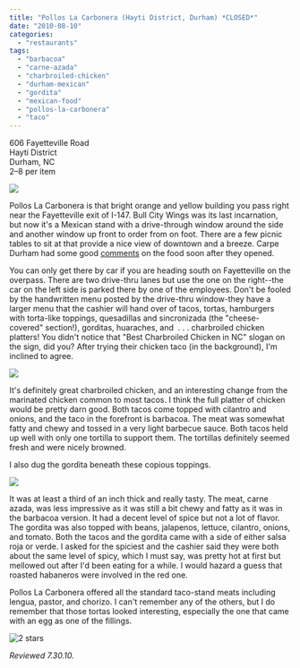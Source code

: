 ```yaml
---
title: "Pollos La Carbonera (Hayti District, Durham) *CLOSED*"
date: "2010-08-10"
categories: 
  - "restaurants"
tags: 
  - "barbacoa"
  - "carne-azada"
  - "charbroiled-chicken"
  - "durham-mexican"
  - "gordita"
  - "mexican-food"
  - "pollos-la-carbonera"
  - "taco"
---
```


606 Fayetteville Road\
Hayti District\
Durham, NC\
$2–$8 per item

![](http://www.thegourmez.com/gourmez/photos/polloslacarbonara01.JPG)

Pollos La Carbonera is that bright orange and yellow building you pass right near the Fayetteville exit of I-147. Bull City Wings was its last incarnation, but now it's a Mexican stand with a drive-through window around the side and another window up front to order from on foot. There are a few picnic tables to sit at that provide a nice view of downtown and a breeze. Carpe Durham had some good [comments](http://carpedurham.com/2010/02/09/restaurant-openings-report-13/) on the food soon after they opened.

You can only get there by car if you are heading south on Fayetteville on the overpass. There are two drive-thru lanes but use the one on the right--the car on the left side is parked there by one of the employees. Don't be fooled by the handwritten menu posted by the drive-thru window-they have a larger menu that the cashier will hand over of tacos, tortas, hamburgers with torta-like toppings, quesadillas and sincronizada (the "cheese-covered" section!), gorditas, huaraches, and  . . . charbroiled chicken platters! You didn't notice that "Best Charbroiled Chicken in NC" slogan on the sign, did you? After trying their chicken taco (in the background), I'm inclined to agree.

![](http://www.thegourmez.com/gourmez/photos/polloslacarbonara03.JPG)

It's definitely great charbroiled chicken, and an interesting change from the marinated chicken common to most tacos. I think the full platter of chicken would be pretty darn good. Both tacos come topped with cilantro and onions, and the taco in the forefront is barbacoa. The meat was somewhat fatty and chewy and tossed in a very light barbecue sauce. Both tacos held up well with only one tortilla to support them. The tortillas definitely seemed fresh and were nicely browned.

I also dug the gordita beneath these copious toppings.

![](http://www.thegourmez.com/gourmez/photos/polloslacarbonara02.JPG)

It was at least a third of an inch thick and really tasty. The meat, carne azada, was less impressive as it was still a bit chewy and fatty as it was in the barbacoa version. It had a decent level of spice but not a lot of flavor. The gordita was also topped with beans, jalapenos, lettuce, cilantro, onions, and tomato. Both the tacos and the gordita came with a side of either salsa roja or verde. I asked for the spiciest and the cashier said they were both about the same level of spicy, which I must say, was pretty hot at first but mellowed out after I'd been eating for a while. I would hazard a guess that roasted habaneros were involved in the red one.

Pollos La Carbonera offered all the standard taco-stand meats including lengua, pastor, and chorizo. I can't remember any of the others, but I do remember that those tortas looked interesting, especially the one that came with an egg as one of the fillings.

![2 stars](http://s3.amazonaws.com/thegourmez-wpmedia/2009/02/rating_chicken11.gif "rating_chicken11")

_Reviewed 7.30.10._
